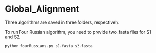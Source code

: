 # Global_Alignment

Three algorithms are saved in three folders, respectively.

To run Four Russian algorithm, you need to provide two .fasta files for S1 and S2.

`python fourRussians.py s1.fasta s2.fasta`

